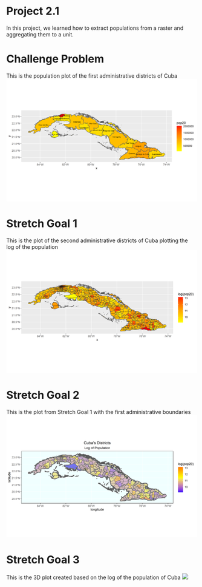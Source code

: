 # Project 2.1

In this project, we learned how to extract populations from a raster and aggregating them to a unit. 

# Challenge Problem
This is the population plot of the first administrative districts of Cuba 
![](cub_pop20.png)

# Stretch Goal 1
This is the plot of the second administrative districts of Cuba plotting the log of the population
![](cub_pop20v2.png)

# Stretch Goal 2
This is the plot from Stretch Goal 1 with the first administrative boundaries
![](cub_pop20v3.png)

# Stretch Goal 3
This is the 3D plot created based on the log of the population of Cuba
![](cub_mov.gif)
